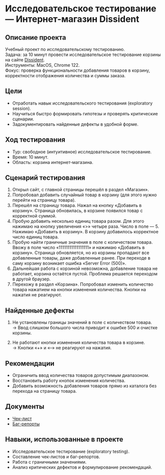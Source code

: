 # Исследовательское тестирование — Интернет-магазин Dissident

## Описание проекта
Учебный проект по исследовательскому тестированию.  
Задача: за 10 минут провести исследовательское тестирование корзины на сайте [Dissident](https://dissidentbrand.ru/ru/shop/).  
Инструменты: MacOS, Chrome 122.  
Фокус: проверка функциональности добавления товаров в корзину, корректности отображения количества и суммы заказа.  

## Цели
- Отработать навык исследовательского тестирования (exploratory session).  
- Научиться быстро формировать гипотезы и проверять критические сценарии.  
- Задокументировать найденные дефекты в удобной форме.  

## Ход тестирования
- Тур: свободное (интуитивное) исследовательское тестирование.  
- Время: 10 минут.  
- Область: корзина интернет-магазина.  

## Сценарий тестирования  
1. Открыл сайт, с главной страницы перешёл в раздел «Магазин».  
2. Попробовал добавить случайный товар в корзину (для этого нужно перейти на страницу товара).  
3. Перешёл на страницу товара. Нажал на кнопку «Добавить в корзину». Страница обновилась, в корзине появился товар с корректной суммой.  
4. Пробую добавить несколько единиц товара разом. Для этого нажимаю на кнопку увеличения «>» четыре раза. Число в поле — 5. Нажимаю «Добавить в корзину». В корзину добавилось корректное число единиц товара.  
5. Пробую найти граничные значения в поле с количеством товара. Ввожу в поле число «11111111111111111» и нажимаю «Добавить в корзину». Страница обновляется, но из корзины пропадают все добавленные товары, даже добавленные ранее. При переходе в саму корзину возникает ошибка «Server Error (500)».  
6. Дальнейшая работа с корзиной невозможна, добавление товара не работает, корзина остаётся пустой. Проблема решается переходом в другой браузер.  
7. Перехожу в раздел «Корзина». Попробовал изменить количество товара нажатием на кнопки изменения количества. Кнопки на нажатия не реагируют.  

## Найденные дефекты
1. Не установлены границы значений в поле с количеством товара.  
   → Ввод слишком большого числа приводит к ошибке 500 и очистке корзины.  

2. Не работают кнопки изменения количества товара в корзине.  
   → Кнопки «+» и «–» не реагируют на нажатия.  

## Рекомендации
- Ограничить ввод количества товаров допустимым диапазоном.  
- Восстановить работу кнопок изменения количества.  
- Добавить возможность добавления товаров прямо из каталога без перехода на страницу товара.  

## Документы
- [Чек-лист](./checklist.md)  
- [Баг-репорты](./bug_reports.md)  

## Навыки, использованные в проекте
- Исследовательское тестирование (exploratory testing).  
- Составление чек-листов и баг-репортов.  
- Работа с граничными значениями.  
- Анализ критических дефектов и формулирование рекомендаций.  
